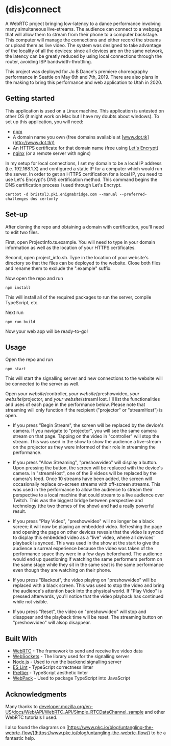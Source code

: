 # (dis)connect

A WebRTC project bringing low-latency to a dance performance involving many
simultaneous live-streams.
The audience can connect to a webpage that will allow them to stream from their
phone to a computer backstage.
This computer will manage the connections and either record the streams or
upload them as live video.
The system was designed to take advantage of the locality of all the devices:
since all devices are on the same network, the latency can be greatly reduced by
using local connections through the router, avoiding ISP bandwidth-throttling.

This project was deployed for Jo B Dance's premiere choreography performance
in Seattle on May 6th and 7th, 2019.
There are also plans in the making to bring this performance and web
application to Utah in 2020.

## Getting started

This application is used on a Linux machine. This application is untested on
other OS (it might work on Mac but I have my doubts about windows). To set
up this application, you will need:
* [npm](https://www.npmjs.com/) 
* A domain name you own (free domains available at [www.dot.tk](http://www.dot.tk))
* An HTTPS certificate for that domain name (free using [Let's Encrypt](https://letsencrypt.org))
* [nginx](https://www.nginx.com) (or a remote server with nginx)

In my setup for local connections, I set my domain to be a local IP address
(i.e. 192.168.1.X) and configured a static IP for a computer which would run the server.
In order to get an HTTPS certification for a local IP, you need to use Let's Encrypt's
DNS certification method.
This command begins the DNS certification process I used through Let's Encrypt.
```
certbot -d bristol3.pki.enigmabridge.com --manual --preferred-challenges dns certonly
```

## Set-up

After cloning the repo and obtaining a domain with certification, you'll need to
edit two files.

First, open ProjectInfo.ts.example.
You will need to type in your domain information as well as the location of
your HTTPS certificates.

Second, open project_info.sh.
Type in the location of your website's directory so that the files can be
deployed to the website.
Close both files and rename them to exclude the ".example" suffix.

Now open the repo and run

```
npm install
```

This will install all of the required packages to run the server,
compile TypeScript, etc.

Next run

```
npm run build
```

Now your web app will be ready-to-go!

## Usage

Open the repo and run

```
npm start
```

This will start the signalling server and new connections to the website will
be connected to the server as well.

Open *your website*/controller, *your website*/preshowvideo,
*your website*/projector, and *your website*/streamHost. I'll list the
functionalities and uses of each page in the performance below. Please
note that streaming will only function if the recipient ("projector" or
"streamHost") is open.

* If you press "Begin Stream", the screen will be replaced by the device's camera.
If you navigate to "projector", you will see the same camera stream on that page.
Tapping on the video in "controller" will stop the stream. This was used in the show
to show the audience a live-stream on the projector as they were informed of their role
in streaming the performance.

* If you press "Allow Streaming", "preshowvideo" will display a button. Upon
pressing the button, the screen will be replaced with the device's camera. In
"streamHost", one of the 9 videos will be replaced by the camera's feed. Once 10
streams have been added, the screen will occasionally replace on-screen streams with
off-screen streams. This was used in the performance to allow the audience to stream
their perspective to a local machine that could stream to a live audience over Twitch.
This was the biggest bridge between perspective and technology (the two themes of the
show) and had a really powerful result.

* If you press "Play Video", "preshowvideo" will no longer be a black screen; it will now
be playing an embedded video. Refreshing the page and opening the page on other devices
reveals that the video is synced to display this embedded video as a "live" video, where
all devices' playback is synced. This was used in the show at the start to give the audience
a surreal experience because the video was taken of the performance space they were in
a few days beforehand. The audience would end up questioning if watching the same
performers perform on the same stage while they sit in the same seat is the same
performance even though they are watching on their phone.

* If you press "Blackout", the video playing on "preshowvideo" will be replaced
with a black screen. This was used to stop the video and bring the audience's
attention back into the physical world. If "Play Video" is pressed afterwards,
you'll notice that the video playback has continued while not visible.

* If you press "Reset", the video on "preshowvideo" will stop and disappear and the playback
time will be reset. The streaming button on "preshowvideo" will alsop disappear.

## Built With

* [WebRTC](https://webrtc.org/) - The framework to send and receive live video data
* [WebSockets](https://github.com/websockets/ws) - The library used for the signalling server
* [Node.js](https://nodejs.org) - Used to run the backend signalling server
* [ES Lint](https://eslint.org/) - TypeScript correctness linter
* [Prettier](https://prettier.io/) - TypeScript aesthetic linter
* [WebPack](https://webpack.js.org/) - Used to package TypeScript into JavaScript

## Acknowledgments

Many thanks to [developer.mozilla.org/en-US/docs/Web/API/WebRTC_API/Simple_RTCDataChannel_sample](https://developer.mozilla.org/en-US/docs/Web/API/WebRTC_API/Simple_RTCDataChannel_sample) and other WebRTC tutorials I used.

I also found the diagrams on [https://www.pkc.io/blog/untangling-the-webrtc-flow/](https://www.pkc.io/blog/untangling-the-webrtc-flow/)
to be a fantastic help.
